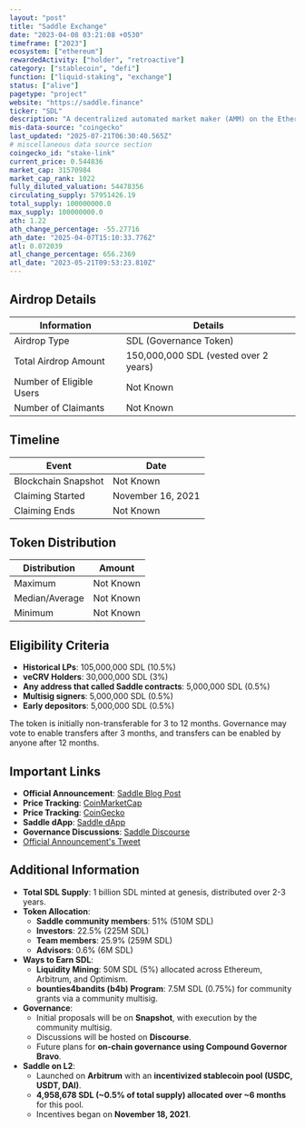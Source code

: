 ```yaml
---
layout: "post"
title: "Saddle Exchange"
date: "2023-04-08 03:21:08 +0530"
timeframe: ["2023"]
ecosystem: ["ethereum"]
rewardedActivity: ["holder", "retroactive"]
category: ["stablecoin", "defi"]
function: ["liquid-staking", "exchange"]
status: ["alive"]
pagetype: "project"
website: "https://saddle.finance"
ticker: "SDL"
description: "A decentralized automated market maker (AMM) on the Ethereum blockchain, optimized for trading pegged value crypto assets with minimal slippage. Saddle enables fast, low-cost, and low-slippage swaps for traders and high-yield pools for LPs."
mis-data-source: "coingecko"
last_updated: "2025-07-21T06:30:40.565Z"
# miscellaneous data source section
coingecko_id: "stake-link"
current_price: 0.544836
market_cap: 31570984
market_cap_rank: 1022
fully_diluted_valuation: 54478356
circulating_supply: 57951426.19
total_supply: 100000000.0
max_supply: 100000000.0
ath: 1.22
ath_change_percentage: -55.27716
ath_date: "2025-04-07T15:10:33.776Z"
atl: 0.072039
atl_change_percentage: 656.2369
atl_date: "2023-05-21T09:53:23.810Z"
---
```


## Airdrop Details

| Information              | Details                               |
| ------------------------ | ------------------------------------- |
| Airdrop Type             | SDL (Governance Token)                |
| Total Airdrop Amount     | 150,000,000 SDL (vested over 2 years) |
| Number of Eligible Users | Not Known                             |
| Number of Claimants      | Not Known                             |

## Timeline

| Event               | Date              |
| ------------------- | ----------------- |
| Blockchain Snapshot | Not Known         |
| Claiming Started    | November 16, 2021 |
| Claiming Ends       | Not Known         |

## Token Distribution

| Distribution   | Amount    |
| -------------- | --------- |
| Maximum        | Not Known |
| Median/Average | Not Known |
| Minimum        | Not Known |

## Eligibility Criteria

- **Historical LPs**: 105,000,000 SDL (10.5%)
- **veCRV Holders**: 30,000,000 SDL (3%)
- **Any address that called Saddle contracts**: 5,000,000 SDL (0.5%)
- **Multisig signers**: 5,000,000 SDL (0.5%)
- **Early depositors**: 5,000,000 SDL (0.5%)

The token is initially non-transferable for 3 to 12 months. Governance may vote to enable transfers after 3 months, and transfers can be enabled by anyone after 12 months.

## Important Links

- **Official Announcement**: [Saddle Blog Post](https://web.archive.org/web/20211116215332/https://blog.saddle.finance/announcing-the-saddle-sdl-token/)
- **Price Tracking**: [CoinMarketCap](https://coinmarketcap.com/currencies/saddle-finance)
- **Price Tracking**: [CoinGecko](https://www.coingecko.com/en/coins/saddle-finance)
- **Saddle dApp**: [Saddle dApp](https://saddle.finance/)
- **Governance Discussions**: [Saddle Discourse](https://gov.saddle.finance)
- [Official Announcement's Tweet ](https://x.com/saddlefinance/status/1460727362421616643)
## Additional Information

- **Total SDL Supply**: 1 billion SDL minted at genesis, distributed over 2-3 years.
- **Token Allocation**:
  - **Saddle community members**: 51% (510M SDL)
  - **Investors**: 22.5% (225M SDL)
  - **Team members**: 25.9% (259M SDL)
  - **Advisors**: 0.6% (6M SDL)
- **Ways to Earn SDL**:
  - **Liquidity Mining**: 50M SDL (5%) allocated across Ethereum, Arbitrum, and Optimism.
  - **bounties4bandits (b4b) Program**: 7.5M SDL (0.75%) for community grants via a community multisig.
- **Governance**:
  - Initial proposals will be on **Snapshot**, with execution by the community multisig.
  - Discussions will be hosted on **Discourse**.
  - Future plans for **on-chain governance using Compound Governor Bravo**.
- **Saddle on L2**:
  - Launched on **Arbitrum** with an **incentivized stablecoin pool (USDC, USDT, DAI)**.
  - **4,958,678 SDL (~0.5% of total supply) allocated over ~6 months** for this pool.
  - Incentives began on **November 18, 2021**.